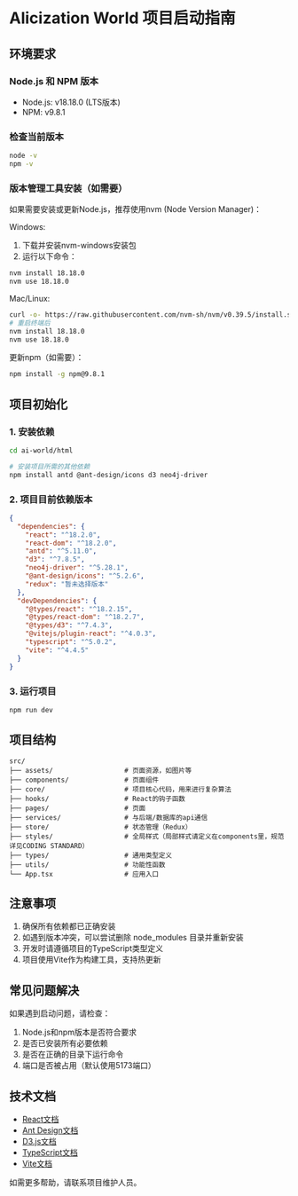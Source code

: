 # Alicization World 项目启动指南

## 环境要求

### Node.js 和 NPM 版本
- Node.js: v18.18.0 (LTS版本)
- NPM: v9.8.1

### 检查当前版本
```bash
node -v
npm -v
```

### 版本管理工具安装（如需要）
如果需要安装或更新Node.js，推荐使用nvm (Node Version Manager)：

Windows:
1. 下载并安装nvm-windows安装包
2. 运行以下命令：
```bash
nvm install 18.18.0
nvm use 18.18.0
```

Mac/Linux:
```bash
curl -o- https://raw.githubusercontent.com/nvm-sh/nvm/v0.39.5/install.sh | bash
# 重启终端后
nvm install 18.18.0
nvm use 18.18.0
```

更新npm（如需要）：
```bash
npm install -g npm@9.8.1
```

## 项目初始化

### 1. 安装依赖
```bash
cd ai-world/html

# 安装项目所需的其他依赖
npm install antd @ant-design/icons d3 neo4j-driver
```

### 2. 项目目前依赖版本
```json
{
  "dependencies": {
    "react": "^18.2.0",
    "react-dom": "^18.2.0",
    "antd": "^5.11.0",
    "d3": "^7.8.5",
    "neo4j-driver": "^5.28.1",
    "@ant-design/icons": "^5.2.6",
    "redux": "暂未选择版本"
  },
  "devDependencies": {
    "@types/react": "^18.2.15",
    "@types/react-dom": "^18.2.7",
    "@types/d3": "^7.4.3",
    "@vitejs/plugin-react": "^4.0.3",
    "typescript": "^5.0.2",
    "vite": "^4.4.5"
  }
}


```

### 3. 运行项目
```bash
npm run dev
```

## 项目结构
```
src/
├── assets/                  # 页面资源，如图片等
├── components/              # 页面组件
├── core/                    # 项目核心代码，用来进行复杂算法
├── hooks/                   # React的钩子函数
├── pages/                   # 页面
├── services/                # 与后端/数据库的api通信
├── store/                   # 状态管理（Redux）
├── styles/                  # 全局样式（局部样式请定义在components里，规范详见CODING STANDARD）
├── types/                   # 通用类型定义
├── utils/                   # 功能性函数
└── App.tsx                  # 应用入口
```

## 注意事项
1. 确保所有依赖都已正确安装
2. 如遇到版本冲突，可以尝试删除 node_modules 目录并重新安装
3. 开发时请遵循项目的TypeScript类型定义
4. 项目使用Vite作为构建工具，支持热更新

## 常见问题解决
如果遇到启动问题，请检查：
1. Node.js和npm版本是否符合要求
2. 是否已安装所有必要依赖
3. 是否在正确的目录下运行命令
4. 端口是否被占用（默认使用5173端口）

## 技术文档
- [React文档](https://react.dev/)
- [Ant Design文档](https://ant.design/)
- [D3.js文档](https://d3js.org/)
- [TypeScript文档](https://www.typescriptlang.org/)
- [Vite文档](https://vitejs.dev/)

如需更多帮助，请联系项目维护人员。
